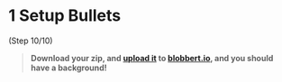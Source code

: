 # 1 Setup Bullets
 (Step 10/10)

> **Download your zip, and [upload it](/tutorials/uploadtoserver/) to [blobbert.io](https://blobbert.io/), and you should have a background!**
